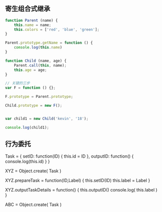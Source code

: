 ##  寄生组合式继承

```js
function Parent (name) {
    this.name = name;
    this.colors = ['red', 'blue', 'green'];
}

Parent.prototype.getName = function () {
    console.log(this.name)
}

function Child (name, age) {
    Parent.call(this, name);
    this.age = age;
}

// 关键的三步
var F = function () {};

F.prototype = Parent.prototype;

Child.prototype = new F();


var child1 = new Child('kevin', '18');

console.log(child1);
```

## 行为委托

Task = {
  setID: function(ID) { this.id = ID },
  outputID: function() { console.log(this.id) }
}

XYZ = Object.create( Task )

XYZ.prepareTask = function(ID,Label) {
  this.setID(ID)
  this.label = Label
}

XYZ.outputTaskDetails = function() {
  this.outputID()
  console.log( this.label ) 
}

ABC = Object.create( Task )
